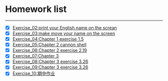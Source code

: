 # Homework list
***
- [x] [Exercise_02:print your English name on the screan](https://github.com/Ogatayoru/compuational_physics_N2015301020145/blob/master/Ogata)
- [x] [Exercise_03:make move your name on the screen](https://github.com/Ogatayoru/compuational_physics_N2015301020145/blob/master/Kaori.py)
- [x] [Exercise_04:Chapter 1 exercise 1.5](https://github.com/Ogatayoru/compuational_physics_N2015301020145/blob/master/Exercise_04_ch1.5.md)
- [x] [Exercise_05:Chapter 2 cannon shell ](https://github.com/Ogatayoru/compuational_physics_N2015301020145/blob/master/exercise_05.chapter2.md)
- [x] [Exercise_06:Chapter 2 exercise 2.19 ](https://github.com/Ogatayoru/compuational_physics_N2015301020145/blob/master/Exercise_06.chapter2_exercise2.19.md)
- [x] [Exercise_07:Chapter 3  ](https://github.com/Ogatayoru/compuational_physics_N2015301020145/blob/master/Exercise_07.chapter3.md)
- [x] [Exercise_08:Chapter 3 exercise 3.26 ](https://github.com/Ogatayoru/compuational_physics_N2015301020145/blob/master/exercise_08.md)
- [x] [Exercise_09:Chapter 3 exercise 3.26 ](https://github.com/Ogatayoru/compuational_physics_N2015301020145/blob/master/exercise_08.md)
- [x] [Exercise_10:期中作业 ](https://github.com/Ogatayoru/compuational_physics_N2015301020145/blob/master/retrosnake.md)
